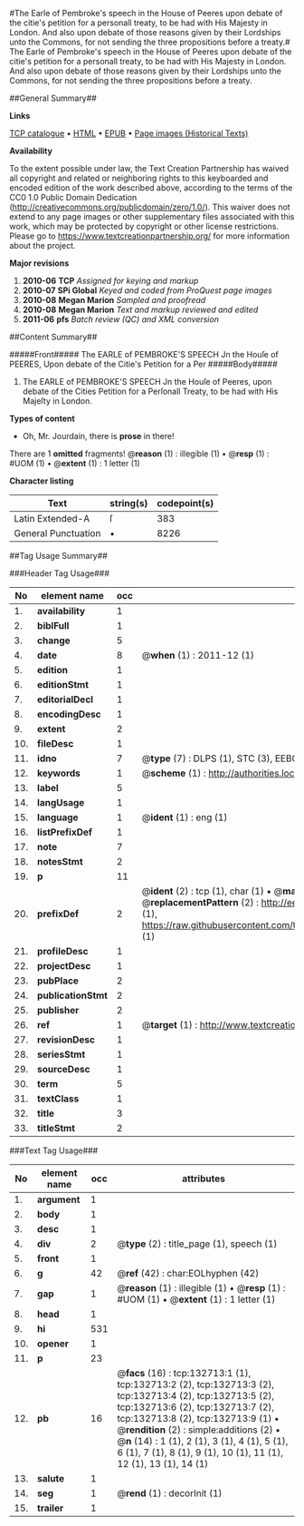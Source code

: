 #The Earle of Pembroke's speech in the House of Peeres upon debate of the citie's petition for a personall treaty, to be had with His Majesty in London. And also upon debate of those reasons given by their Lordships unto the Commons, for not sending the three propositions before a treaty.#
The Earle of Pembroke's speech in the House of Peeres upon debate of the citie's petition for a personall treaty, to be had with His Majesty in London. And also upon debate of those reasons given by their Lordships unto the Commons, for not sending the three propositions before a treaty.

##General Summary##

**Links**

[TCP catalogue](http://www.ota.ox.ac.uk/tcp/)  • 
[HTML](http://tei.it.ox.ac.uk/tcp/Texts-HTML/free/A84/A84497.html)  • 
[EPUB](http://tei.it.ox.ac.uk/tcp/Texts-EPUB/free/A84/A84497.epub) • 
[Page images (Historical Texts)](https://historicaltexts.jisc.ac.uk/eebo-99897358e)

**Availability**

To the extent possible under law, the Text Creation Partnership has waived all copyright and related or neighboring rights to this keyboarded and encoded edition of the work described above, according to the terms of the CC0 1.0 Public Domain Dedication (http://creativecommons.org/publicdomain/zero/1.0/). This waiver does not extend to any page images or other supplementary files associated with this work, which may be protected by copyright or other license restrictions. Please go to https://www.textcreationpartnership.org/ for more information about the project.

**Major revisions**

1. __2010-06__ __TCP__ *Assigned for keying and markup*
1. __2010-07__ __SPi Global__ *Keyed and coded from ProQuest page images*
1. __2010-08__ __Megan Marion__ *Sampled and proofread*
1. __2010-08__ __Megan Marion__ *Text and markup reviewed and edited*
1. __2011-06__ __pfs__ *Batch review (QC) and XML conversion*

##Content Summary##

#####Front#####
The EARLE of PEMBROKE'S SPEECH Jn the Houſe of PEERES, Upon debate of the Citie's Petition for a Per
#####Body#####

1. The EARLE of PEMBROKE'S SPEECH Jn the Houſe of Peeres, upon debate of the Cities Petition for a Perſonall Treaty, to be had with His Majeſty in London.

**Types of content**

  * Oh, Mr. Jourdain, there is **prose** in there!

There are 1 **omitted** fragments! 
 @__reason__ (1) : illegible (1)  •  @__resp__ (1) : #UOM (1)  •  @__extent__ (1) : 1 letter (1)

**Character listing**


|Text|string(s)|codepoint(s)|
|---|---|---|
|Latin Extended-A|ſ|383|
|General Punctuation|•|8226|

##Tag Usage Summary##

###Header Tag Usage###

|No|element name|occ|attributes|
|---|---|---|---|
|1.|__availability__|1||
|2.|__biblFull__|1||
|3.|__change__|5||
|4.|__date__|8| @__when__ (1) : 2011-12 (1)|
|5.|__edition__|1||
|6.|__editionStmt__|1||
|7.|__editorialDecl__|1||
|8.|__encodingDesc__|1||
|9.|__extent__|2||
|10.|__fileDesc__|1||
|11.|__idno__|7| @__type__ (7) : DLPS (1), STC (3), EEBO-CITATION (1), PROQUEST (1), VID (1)|
|12.|__keywords__|1| @__scheme__ (1) : http://authorities.loc.gov/ (1)|
|13.|__label__|5||
|14.|__langUsage__|1||
|15.|__language__|1| @__ident__ (1) : eng (1)|
|16.|__listPrefixDef__|1||
|17.|__note__|7||
|18.|__notesStmt__|2||
|19.|__p__|11||
|20.|__prefixDef__|2| @__ident__ (2) : tcp (1), char (1)  •  @__matchPattern__ (2) : ([0-9\-]+):([0-9IVX]+) (1), (.+) (1)  •  @__replacementPattern__ (2) : http://eebo.chadwyck.com/downloadtiff?vid=$1&page=$2 (1), https://raw.githubusercontent.com/textcreationpartnership/Texts/master/tcpchars.xml#$1 (1)|
|21.|__profileDesc__|1||
|22.|__projectDesc__|1||
|23.|__pubPlace__|2||
|24.|__publicationStmt__|2||
|25.|__publisher__|2||
|26.|__ref__|1| @__target__ (1) : http://www.textcreationpartnership.org/docs/. (1)|
|27.|__revisionDesc__|1||
|28.|__seriesStmt__|1||
|29.|__sourceDesc__|1||
|30.|__term__|5||
|31.|__textClass__|1||
|32.|__title__|3||
|33.|__titleStmt__|2||


###Text Tag Usage###

|No|element name|occ|attributes|
|---|---|---|---|
|1.|__argument__|1||
|2.|__body__|1||
|3.|__desc__|1||
|4.|__div__|2| @__type__ (2) : title_page (1), speech (1)|
|5.|__front__|1||
|6.|__g__|42| @__ref__ (42) : char:EOLhyphen (42)|
|7.|__gap__|1| @__reason__ (1) : illegible (1)  •  @__resp__ (1) : #UOM (1)  •  @__extent__ (1) : 1 letter (1)|
|8.|__head__|1||
|9.|__hi__|531||
|10.|__opener__|1||
|11.|__p__|23||
|12.|__pb__|16| @__facs__ (16) : tcp:132713:1 (1), tcp:132713:2 (2), tcp:132713:3 (2), tcp:132713:4 (2), tcp:132713:5 (2), tcp:132713:6 (2), tcp:132713:7 (2), tcp:132713:8 (2), tcp:132713:9 (1)  •  @__rendition__ (2) : simple:additions (2)  •  @__n__ (14) : 1 (1), 2 (1), 3 (1), 4 (1), 5 (1), 6 (1), 7 (1), 8 (1), 9 (1), 10 (1), 11 (1), 12 (1), 13 (1), 14 (1)|
|13.|__salute__|1||
|14.|__seg__|1| @__rend__ (1) : decorInit (1)|
|15.|__trailer__|1||
